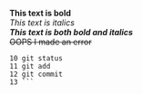 **This text is bold**\
*This text is italics*\
***This text is both bold and italics***\
~~OOPS I made an error~~
```
10 git status
11 git add
12 git commit
13 ```
